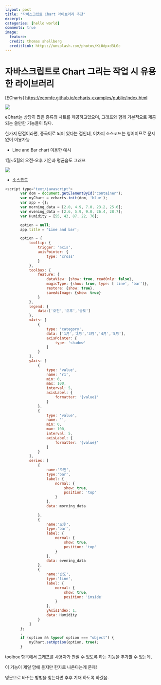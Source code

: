 ```yaml
---
layout: post
title: "자바스크립트 Chart 라이브러리 추천"
excerpt: 
categories: [hello world]
comments: true
image:
  feature:
  credit: thomas shellberg
  creditlink: https://unsplash.com/photos/Ki0dpxd3LGc
---
```



# 자바스크립트로 Chart 그리는 작업 시 유용한 라이브러리

[ECharts]  https://ecomfe.github.io/echarts-examples/public/index.html

<img src="https://cdn-images-1.medium.com/max/800/1*Q7dFNsCP0eSi23quzWs1fQ.jpeg">



eChart는 상당히 많은 종류의 차트를 제공하고있으며, 그래프와 함께 기본적으로 제공되는 쓸만한 기능들이 많다. 

한가지 단점이라면, 중국어로 되어 있다는 점인데, 어차피 소스코드는 영어이므로 문제없이 이용가능


 - Line and Bar chart 이용한 예시 
 
 1월~5월의 오전-오후 기온과 평균습도 그래프 
 
 <img src="https://cdn-images-1.medium.com/max/800/1*JYUthLv6XEIEKUX6UaVVZA.jpeg">
 
 
 
 - 소스코드
 
 ```javascript
<script type="text/javascript">
        var dom = document.getElementById("container");
        var myChart = echarts.init(dom, 'blue');
        var app = {};
        var morning_data = [2.0, 4.9, 7.0, 23.2, 25.6];
        var evening_data = [2.6, 5.9, 9.0, 26.4, 28.7];
        var Humidity = [55, 43, 87, 22, 76];

        option = null;
        app.title = 'Line and bar';

        option = {
            tooltip: {
                trigger: 'axis',
                axisPointer: {
                    type: 'cross'
                }
            },
            toolbox: {
                feature: {
                    dataView: {show: true, readOnly: false},
                    magicType: {show: true, type: ['line', 'bar']},
                    restore: {show: true},
                    saveAsImage: {show: true}
                }
            },
            legend: {
                data:['오전','오후','습도']
            },
            xAxis: [
                {
                    type: 'category',
                    data: ['1月','2月','3月','4月','5月'],
                    axisPointer: {
                        type: 'shadow'
                    }
                }
            ],
            yAxis: [
                {
                    type: 'value',
                    name: 'r1',
                    min: 0,
                    max: 100,
                    interval: 5,
                    axisLabel: {
                        formatter: '{value}'
                    }
                },
                {
                    type: 'value',
                    name: '',
                    min: 0,
                    max: 100,
                    interval: 5,
                    axisLabel: {
                        formatter: '{value}'
                    }
                }
            ],
            series: [
                {
                    name:'오전',
                    type:'bar',
                    label: {
                        normal: {
                            show: true,
                            position: 'top'
                        }
                    },
                    data: morning_data
                    
                },
                {
                    name:'오후',
                    type:'bar',
                    label: {
                        normal: {
                            show: true,
                            position: 'top'
                        }
                    },
                    data: evening_data
                },
                {
                    name:'습도',
                    type:'line',
                    label: {
                        normal: {
                            show: true,
                            position: 'inside'
                        }
                    },
                    yAxisIndex: 1,
                    data: Humidity
                }
            ]
        };
        ;
        if (option && typeof option === "object") {
            myChart.setOption(option, true);
        }

```

toolbox 항목에서 그래프를 사용자가 만질 수 있도록 하는 기능을 추가할 수 있는데, 

이 기능이 제일 맘에 들지만 한자로 나온다는게 문제! 

영문으로 바꾸는 방법을 찾는다면 추후 기재 하도록 하겠음.
